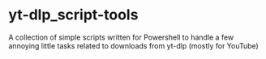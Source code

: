 # yt-dlp_script-tools
A collection of simple scripts written for Powershell to handle a few annoying little tasks related to downloads from yt-dlp (mostly for YouTube)
